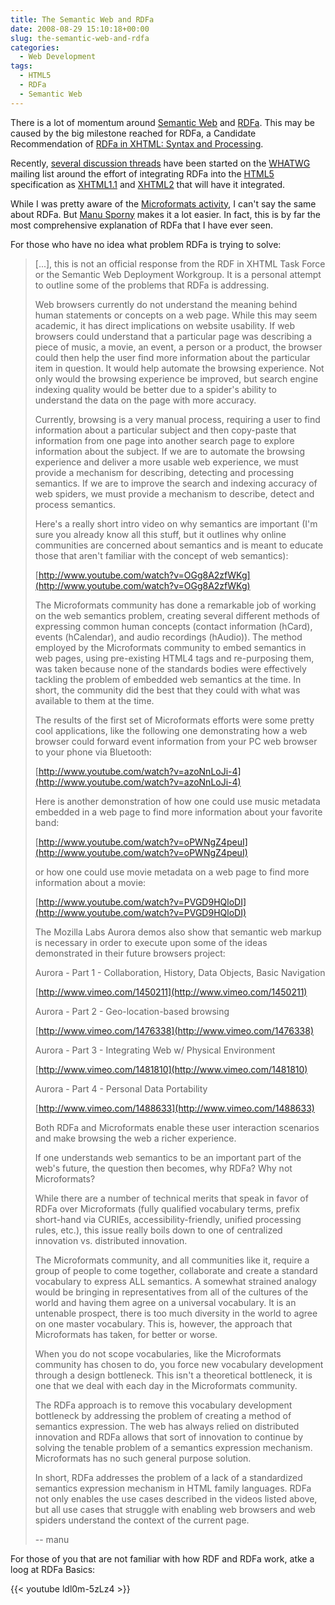 ```yaml
---
title: The Semantic Web and RDFa
date: 2008-08-29 15:10:18+00:00
slug: the-semantic-web-and-rdfa
categories:
  - Web Development
tags:
  - HTML5
  - RDFa
  - Semantic Web
---
```


There is a lot of momentum around [Semantic Web](http://www.w3.org/2001/sw/) and [RDFa](http://rdfa.info/wiki/).
This may be caused by the big milestone reached for RDFa, a Candidate Recommendation of [RDFa in XHTML: Syntax and Processing](http://www.w3.org/TR/2008/CR-rdfa-syntax-20080620/).

Recently, [several discussion threads](http://lists.whatwg.org/pipermail/whatwg-whatwg.org/2008-August/thread.html) have been started on the [WHATWG](http://www.whatwg.org/) mailing list around the effort of integrating RDFa into the [HTML5](http://www.w3.org/TR/html5/) specification as [XHTML1.1](http://www.w3.org/TR/xhtml11/) and [XHTML2](http://www.w3.org/TR/xhtml2/) that will have it integrated.

While I was pretty aware of the [Microformats activity](http://microformats.org/), I can't say the same about RDFa. But [Manu Sporny](http://blog.digitalbazaar.com/) makes it a lot easier. In fact, this is by far the most comprehensive explanation of RDFa that I have ever seen.

<!--more-->

For those who have no idea what problem RDFa is trying to solve:

> [...], this is not an official response from the RDF in XHTML Task Force or the Semantic Web Deployment Workgroup. It  is a personal attempt to outline some of the problems that RDFa is addressing.
>
> Web browsers currently do not understand the meaning behind human statements or concepts on a web page. While this may seem academic, it has direct implications on website usability. If web browsers could understand that a particular page was describing a piece of music, a movie, an event, a person or a product, the browser could then help the user find more information about the particular item in question. It would help automate the browsing experience. Not only would the browsing experience be improved, but search engine indexing quality would be better due to a spider's ability to understand the data on the page with more accuracy.
>
> Currently, browsing is a very manual process, requiring a user to find information about a particular subject and then copy-paste that information from one page into another search page to explore information about the subject. If we are to automate the browsing experience and deliver a more usable web experience, we must provide a mechanism for describing, detecting and processing semantics. If we are to improve the search and indexing accuracy of web spiders, we must provide a mechanism to describe, detect and process semantics.
>
> Here's a really short intro video on why semantics are important (I'm sure you already know all this stuff, but it outlines why online communities are concerned about semantics and is meant to educate those that aren't familiar with the concept of web semantics):
>
> [http://www.youtube.com/watch?v=OGg8A2zfWKg](http://www.youtube.com/watch?v=OGg8A2zfWKg)
>
> The Microformats community has done a remarkable job of working on the web semantics problem, creating several different methods of expressing common human concepts (contact information (hCard), events (hCalendar), and audio recordings (hAudio)). The method employed by the Microformats community to embed semantics in web pages, using pre-existing HTML4 tags and re-purposing them, was taken because none of the standards bodies were effectively tackling the problem of embedded web semantics at the time. In short, the community did the best that they could with what was available to them at the time.
>
> The results of the first set of Microformats efforts were some pretty cool applications, like the following one demonstrating how a web browser could forward event information from your PC web browser to your phone via Bluetooth:
>
> [http://www.youtube.com/watch?v=azoNnLoJi-4](http://www.youtube.com/watch?v=azoNnLoJi-4)
>
> Here is another demonstration of how one could use music metadata embedded in a web page to find more information about your favorite band:
>
> [http://www.youtube.com/watch?v=oPWNgZ4peuI](http://www.youtube.com/watch?v=oPWNgZ4peuI)
>
> or how one could use movie metadata on a web page to find more information about a movie:
>
> [http://www.youtube.com/watch?v=PVGD9HQloDI](http://www.youtube.com/watch?v=PVGD9HQloDI)
>
> The Mozilla Labs Aurora demos also show that semantic web markup is necessary in order to execute upon some of the ideas demonstrated in their future browsers project:
>
> Aurora - Part 1 - Collaboration, History, Data Objects, Basic Navigation
>
> [http://www.vimeo.com/1450211](http://www.vimeo.com/1450211)
>
> Aurora - Part 2 - Geo-location-based browsing
>
> [http://www.vimeo.com/1476338](http://www.vimeo.com/1476338)
>
> Aurora - Part 3 - Integrating Web w/ Physical Environment
>
> [http://www.vimeo.com/1481810](http://www.vimeo.com/1481810)
>
> Aurora - Part 4 - Personal Data Portability
>
> [http://www.vimeo.com/1488633](http://www.vimeo.com/1488633)
>
> Both RDFa and Microformats enable these user interaction scenarios and make browsing the web a richer experience.
>
> If one understands web semantics to be an important part of the web's future, the question then becomes, why RDFa? Why not Microformats?
>
> While there are a number of technical merits that speak in favor of RDFa over Microformats (fully qualified vocabulary terms, prefix short-hand via CURIEs, accessibility-friendly, unified processing rules, etc.), this issue really boils down to one of centralized innovation vs. distributed innovation.
>
> The Microformats community, and all communities like it, require a group of people to come together, collaborate and create a standard vocabulary to express ALL semantics. A somewhat strained analogy would be bringing in representatives from all of the cultures of the world and having them agree on a universal vocabulary. It is an untenable prospect, there is too much diversity in the world to agree on one master vocabulary. This is, however, the approach that Microformats has taken, for better or worse.
>
> When you do not scope vocabularies, like the Microformats community has chosen to do, you force new vocabulary development through a design bottleneck. This isn't a theoretical bottleneck, it is one that we deal with each day in the Microformats community.
>
> The RDFa approach is to remove this vocabulary development bottleneck by addressing the problem of creating a method of semantics expression. The web has always relied on distributed innovation and RDFa allows that sort of innovation to continue by solving the tenable problem of a semantics expression mechanism. Microformats has no such general purpose solution.
>
> In short, RDFa addresses the problem of a lack of a standardized semantics expression mechanism in HTML family languages. RDFa not only enables the use cases described in the videos listed above, but all use cases that struggle with enabling web browsers and web spiders understand the context of the current page.
>
> -- manu

For those of you that are not familiar with how RDF and RDFa work, atke a loog at RDFa Basics:

{{< youtube ldl0m-5zLz4 >}}
